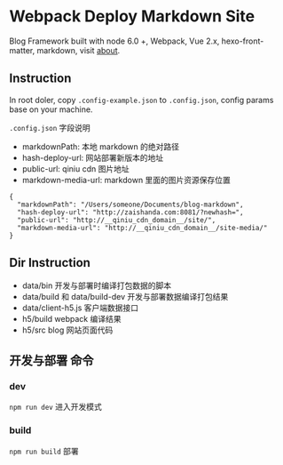 # Webpack Deploy Markdown Site

Blog Framework built with node 6.0 +, Webpack, Vue 2.x, hexo-front-matter, markdown, visit [about](http://zaishanda.com/about).


## Instruction

In root doler, copy `.config-example.json` to `.config.json`, config params base on your machine.

`.config.json` 字段说明
 
 - markdownPath: 本地 markdown 的绝对路径
 - hash-deploy-url: 网站部署新版本的地址
 - public-url: qiniu cdn 图片地址
 - markdown-media-url: markdown 里面的图片资源保存位置

```
{
  "markdownPath": "/Users/someone/Documents/blog-markdown",
  "hash-deploy-url": "http://zaishanda.com:8081/?newhash=",
  "public-url": "http://__qiniu_cdn_domain__/site/",
  "markdown-media-url": "http://__qiniu_cdn_domain__/site-media/"
}
```

## Dir Instruction

 - data/bin 开发与部署时编译打包数据的脚本
 - data/build 和 data/build-dev 开发与部署数据编译打包结果
 - data/client-h5.js 客户端数据接口
 - h5/build webpack 编译结果
 - h5/src blog 网站页面代码


## 开发与部署 命令

### dev

`npm run dev` 进入开发模式


### build

`npm run build` 部署
